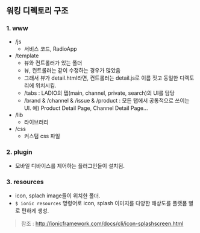 ## 워킹 디렉토리 구조

### 1. www
- /js
	- 서비스 코드, RadioApp
- /template
	- 뷰와 컨트롤러가 있는 폴더
	- 뷰, 컨트롤러는 같이 수정하는 경우가 많았음
	- 그래서 뷰가 detail.html라면, 컨트롤러는 detail.js로 이름 짓고 동일한 디렉토리에 위치시킴.
	- /tabs : LADIO의 탭(main, channel, private, search)의 UI를 담당
	- /brand & /channel & /issue & /product : 모든 탭에서 공통적으로 쓰이는 UI. 예) Product Detail Page, Channel Detail Page...
- /lib
	- 라이브러리
- /css
	- 커스텀 css 파일

### 2. plugin
- 모바일 디바이스를 제어하는 플러그인들이 설치됨.


### 3. resources
- icon, splach image들이 위치한 폴더.
- `$ ionic resources` 명령어로 icon, splash 이미지를 다양한 해상도를 플랫폼 별로 편하게 생성.
> 참조 : http://ionicframework.com/docs/cli/icon-splashscreen.html



